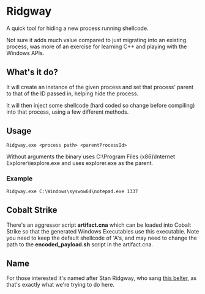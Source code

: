 # Ridgway

A quick tool for hiding a new process running shellcode.

Not sure it adds much value compared to just migrating into an existing process, was more of an exercise for learning C++ and playing with the Windows APIs.

## What's it do?

It will create an instance of the given process and set that process' parent to that of the ID passed in, helping hide the process.

It will then inject some shellcode (hard coded so change before compiling) into that process, using a few different methods.

## Usage

`Ridgway.exe <process path> <parentProcessId>`

Without arguments the binary uses C:\Program Files (x86)\Internet Explorer\iexplore.exe and uses explorer.exe as the parent.

### Example

`Ridgway.exe C:\Windows\syswow64\notepad.exe 1337`

## Cobalt Strike

There's an aggressor script **artifact.cna** which can be loaded into Cobalt Strike so that the generated Windows Executables use this executable.
Note you need to keep the default shellcode of 'A's, and may need to change the path to the **encoded_payload.sh** script in the artifact.cna.

## Name

For those interested it's named after Stan Ridgway, who sang [this belter](https://www.youtube.com/watch?v=VgRXdozljRs), as that's exactly what we're trying to do here.